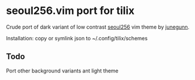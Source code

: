 # seoul256.vim port for tilix

Crude port of dark variant of low contrast [seoul256](https://github.com/junegunn/seoul256.vim)
vim theme by [junegunn](https://github.com/junegunn).

Installation: copy or symlink json to ~/.config/tilix/schemes

## Todo
Port other background variants ant light theme

